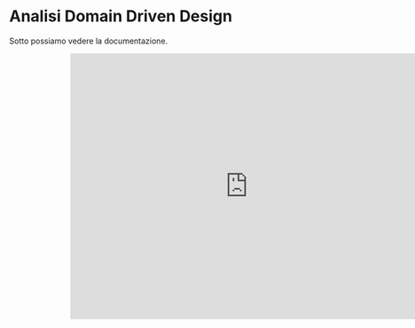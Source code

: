 # Analisi Domain Driven Design
Sotto possiamo vedere la documentazione.

<center> <div style="width: 840px; height: 580px; margin: 10px; position: relative;"><iframe allowfullscreen frameborder="0" style="width:640px; height:480px" src="https://lucid.app/documents/embedded/467e95bc-e074-48b2-8ae8-29bc4bcfb96e" id="zIs~lglmlndY"></iframe></div> </center>